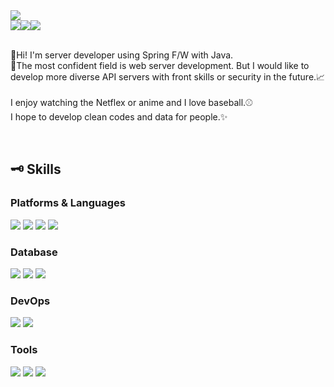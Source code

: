 <img src="https://capsule-render.vercel.app/api?type=waving&color=auto&height=300&section=header&text=Joo-young,Kim&fontSize=90&desc=Server%20Engineer&descAlign=80&descAlignY=65" />
<br/>
<div style="display:flex; color:white">
  <a href="https://dev-rootable.tistory.com"><img src="https://img.shields.io/badge/Blog-7957D5?style=flat&logo=Buefy&logoColor=white"/></a>
  <img src="https://img.shields.io/badge/pink70834@gmail.com-FF0000?style=flat&logo=Gmail&logoColor=white"/>
  <a href="https://www.linkedin.com/in/%EC%A3%BC%EC%98%81-%EA%B9%80-73bbb9287"><img src="https://img.shields.io/badge/JooyoungKim-0A66C2?style=flat&logo=linkedin&logoColor=white"/></a>
</div>
<br/>
<div>
  <p>
    👋Hi! I'm server developer using Spring F/W with Java. <br/>
    🧩The most confident field is web server development. But I would like to develop more diverse API servers with front skills or security in the future.📈
    <br/>
    <br/>
    I enjoy watching the Netflex or anime and I love baseball.⚾<br/>
    I hope to develop clean codes and data for people.✨
  </p>
  <br/>
  <h2>🗝 Skills</h2>
  <h3>Platforms & Languages</h3>
  <img src="https://img.shields.io/badge/Spring-6DB33F?style=flat&logo=spring&logoColor=white"/>
  <img src="https://img.shields.io/badge/Java-007396?style=flat&logo=openjdk&logoColor=white"/>
  <img src="https://img.shields.io/badge/JPA-B6A975?style=flat&logo=JPA&logoColor=white"/>
  <img src="https://img.shields.io/badge/Javascript-F7DF1E?style=flat&logo=javascript&logoColor=white"/>
  <br/>
  <h3>Database</h3>
  <img src="https://img.shields.io/badge/MySQL-4479A1?style=flat&logo=mysql&logoColor=white"/>
  <img src="https://img.shields.io/badge/Postgresql-4169E1?style=flat&logo=postgresql&logoColor=white"/>
  <img src="https://img.shields.io/badge/Mariadb-003545?style=flat&logo=mariadb&logoColor=white"/>
  <br/>
  <h3>DevOps</h3>
  <img src="https://img.shields.io/badge/AWS EC2-FF9900?style=flat&logo=amazonec2&logoColor=white"/>
  <img src="https://img.shields.io/badge/AWS RDS-527FFF?style=flat&logo=amazonrds&logoColor=white"/>
  <br/>
  <h3>Tools</h3>
  <img src="https://img.shields.io/badge/Git-F05032?style=flat&logo=git&logoColor=white"/>
  <img src="https://img.shields.io/badge/Thymeleaf-005F0F?style=flat&logo=thymeleaf&logoColor=white"/>
  <img src="https://img.shields.io/badge/Bootstrap-7952B3?style=flat&logo=bootstrap&logoColor=white"/>
</div>
<br/>
